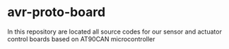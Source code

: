 # avr-proto-board
In this repository are located all source codes for our sensor and actuator control boards based on AT90CAN microcontroller
